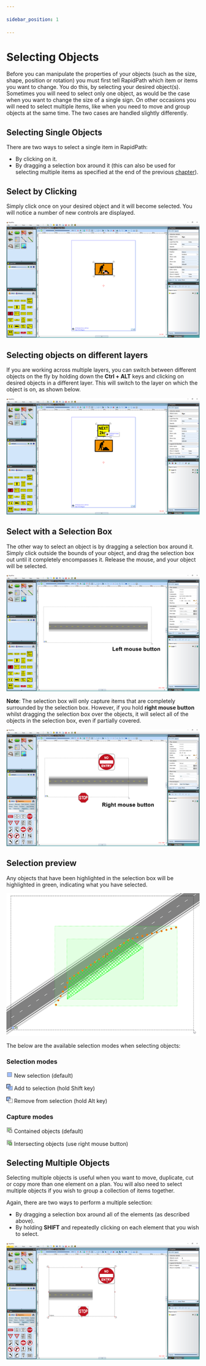 ```yaml
---

sidebar_position: 1

---
```

# Selecting Objects

Before you can manipulate the properties of your objects (such as the size, shape, position or rotation) you must first tell RapidPath which item or items you want to change. You do this, by selecting your desired object(s). Sometimes you will need to select only one object,
as would be the case when you want to change the size of a single sign. On other occasions you will need to select multiple items, like when you need to move and group objects at the same time. The two cases are handled slightly differently.

## Selecting Single Objects

There are two ways to select a single item in RapidPath:

- By clicking on it.
- By dragging a selection box around it (this can also be used for selecting multiple items as specified at the end of the previous [chapter](/docs/rapidpath/the-canvas/blank-canvas.md)).

## Select by Clicking

Simply click once on your desired object and it will become selected. You will notice a number of new controls are displayed.

![Selected_sign](./assets/Selected_sign.png)

## Selecting objects on different layers

If you are working across multiple layers, you can switch between different objects on the fly by holding down the **Ctrl + ALT** keys and clicking on desired objects in a different layer. This will switch to the layer on which the object is on, as shown below.

![Selecting_objects_on_other_layers](./assets/Selecting_objects_on_other_layers.png)

## Select with a Selection Box

The other way to select an object is by dragging a selection box around it. Simply click outside the bounds of your object, and drag the selection box out until it completely encompasses it. Release the mouse, and your object will be selected.

![Dragging_Selection_Box_around_object_with_left_mouse_button](./assets/Dragging_Selection_Box_around_object_with_left_mouse_button.png)

**Note**: The selection box will only capture items that are completely surrounded by the selection box. However, if you hold **right mouse button** whilst dragging the selection box over the objects, it will select all of the objects in the selection box, even if partially covered.

![Dragging_Selection_box_with_right_mouse_button](./assets/Dragging_Selection_box_with_right_mouse_button.png)

## Selection preview

Any objects that have been highlighted in the selection box will be highlighted in green, indicating what you have selected.

![Selection_Preview_Box](./assets/Selection_Preview_Box.png)

The below are the available selection modes when selecting objects:

### Selection modes

![Selection1](./assets/Selection1.png) New selection (default)

![Selection2](./assets/Selection2.png) Add to selection (hold Shift key)

![Selection3](./assets/Selection3.png) Remove from selection (hold Alt key)

### Capture modes

![Capture1](./assets/Capture1.png) Contained objects (default)

![Capture2](./assets/Capture2.png) Intersecting objects (use right mouse button)

## Selecting Multiple Objects

Selecting multiple objects is useful when you want to move, duplicate, cut or copy more than one element on a plan. You will also need to select multiple objects if you wish to group a collection of items together.

Again, there are two ways to perform a multiple selection:

- By dragging a selection box around all of the elements (as described above).
- By holding **SHIFT** and repeatedly clicking on each element that you wish to select.

![Multiple_objects_selected_with_SHIFT_key](./assets/Multiple_objects_selected_with_SHIFT_key.png)
